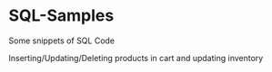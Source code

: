 # SQL-Samples
Some snippets of SQL Code
 
Inserting/Updating/Deleting products in cart and updating inventory
